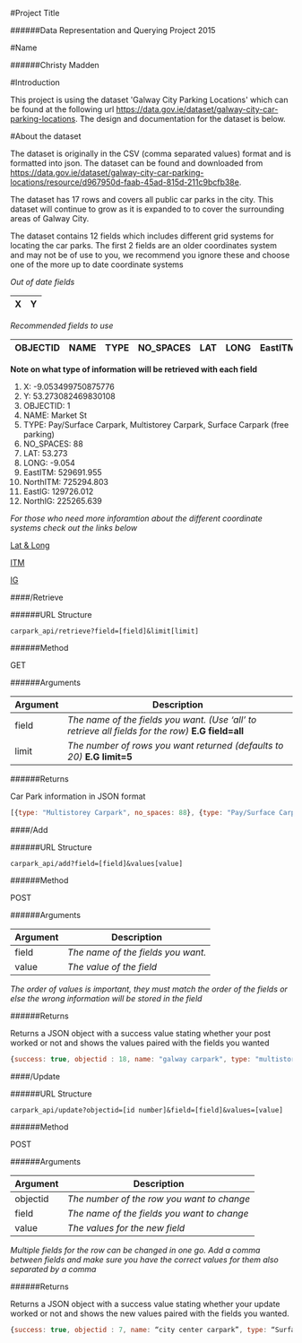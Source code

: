 #Project Title

######Data Representation and Querying Project 2015

#Name

######Christy Madden

#Introduction

This project is using the dataset 'Galway City Parking Locations' which can be found at the following url https://data.gov.ie/dataset/galway-city-car-parking-locations. The design and documentation for the dataset is below.

#About the dataset

The dataset is originally in the CSV (comma separated values) format and is formatted into json. The dataset can be found and downloaded from https://data.gov.ie/dataset/galway-city-car-parking-locations/resource/d967950d-faab-45ad-815d-211c9bcfb38e.

The dataset has 17 rows and covers all public car parks in the city. This dataset will continue to grow as it is expanded to to cover the surrounding areas of Galway City. 

The dataset contains 12 fields which includes different grid systems for locating the car parks.
The first 2 fields are an older coordinates system and may not be of use to you, we recommend you ignore these and choose one of the more up to date coordinate systems

*Out of date fields*

|  X |  Y |
|---|---|

*Recommended fields to use*

|OBJECTID|NAME|TYPE|NO_SPACES|LAT|LONG|EastITM|NorthITM|EastIG|NorthIG|   
|---|---|---|---|---|---|---|---|---|---|

**Note on what type of information will be retrieved with each field**

1. X: -9.053499750875776
2. Y: 53.273082469830108
3. OBJECTID: 1
4. NAME: Market St
5. TYPE: Pay/Surface Carpark, Multistorey Carpark, Surface Carpark (free parking)
6. NO_SPACES: 88
7. LAT: 53.273
8. LONG: -9.054
9. EastITM: 529691.955
10. NorthITM: 725294.803
11. EastIG: 129726.012
12. NorthIG: 225265.639

*For those who need more inforamtion about the different coordinate systems check out the links below*

[Lat & Long](https://www.learner.org/jnorth/tm/LongitudeIntro.html)

[ITM](https://en.wikipedia.org/wiki/Irish_Transverse_Mercator)

[IG](https://en.wikipedia.org/wiki/Irish_grid_reference_system)

####/Retrieve

######URL Structure 

    carpark_api/retrieve?field=[field]&limit[limit]

######Method

GET 

######Arguments 

|Argument|Description|
|---|---|
| field |  *The name of the fields you want. (Use ‘all’ to retrieve all fields for the row)* **E.G field=all**|
|limit| *The number of rows you want returned (defaults to 20)* **E.G limit=5**|

######Returns

Car Park information in JSON format

```javascript
[{type: "Multistorey Carpark", no_spaces: 88}, {type: "Pay/Surface Carpark", no_spaces: 100}]
```

####/Add

######URL Structure 

    carpark_api/add?field=[field]&values[value]
    
######Method

POST

######Arguments

|Argument|Description|
|---|---|
| field |  *The name of the fields you want.*|
|value| *The value of the field*|

*The order of values is important, they must match the order of the fields or else the wrong information will be stored in the field*

######Returns

Returns a JSON object with a success value stating whether your post worked or not and shows the values paired with the fields you wanted

```javascript
{success: true, objectid : 18, name: "galway carpark", type: "multistorey carpark"}
```

####/Update

######URL Structure 

    carpark_api/update?objectid=[id number]&field=[field]&values=[value]
    
######Method

POST

######Arguments

|Argument|Description|
|---|---|
| objectid  |  *The number of the row you want to change*|
|field | *The name of the fields you want to change*|
|value  | *The values for the new field*|

*Multiple fields for the row can be changed in one go. Add a comma between fields and make sure you have the correct values for them also separated by a comma*

######Returns

Returns a JSON object with a success value stating whether your update worked or not and shows the new values paired with the fields you wanted.

```javascript
{success: true, objectid : 7, name: “city center carpark”, type: “Surface Carpark (free parking)”}
```






